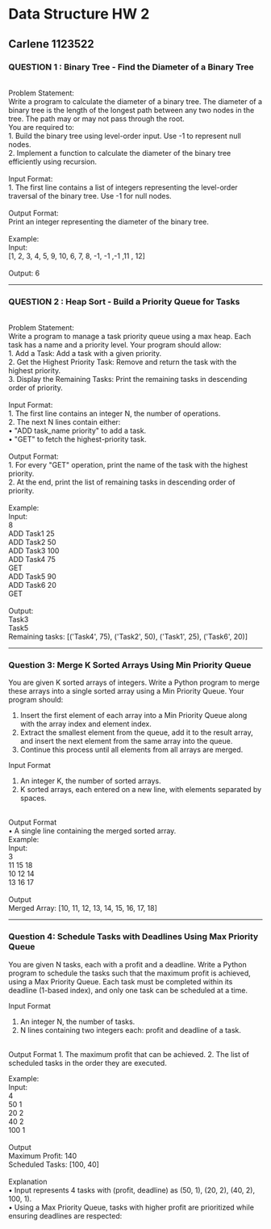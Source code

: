 # Data Structure HW 2 
## Carlene 1123522

### QUESTION 1 : Binary Tree - Find the Diameter of a Binary Tree 
<br>
Problem Statement: 
<br>
Write a program to calculate the diameter of a binary tree. The diameter of a 
binary tree is the length of the longest path between any two nodes in the tree. 
The path may or may not pass through the root. 
<br>
You are required to:
<br>
1.  Build the binary tree using level-order input. Use -1 to represent null 
nodes. 
<br>
2.  Implement a function to calculate the diameter of the binary tree 
efficiently using recursion. 
<br> <br>
Input Format: 
<br>
1.  The first line contains a list of integers representing the level-order 
traversal of the binary tree. Use -1 for null nodes. 
<br> <br>
Output Format: 
<br>
Print an integer representing the diameter of the binary tree.
<br> <br>
Example: 
<br>
Input: 
<br>
[1, 2, 3, 4, 5, 9, 10, 6, 7, 8, -1, -1 ,-1 ,11 , 12]  
<br> <br>
Output: 6 
<br>

---

### QUESTION 2 : Heap Sort - Build a Priority Queue for Tasks
<br>
Problem Statement: 
<br>
Write a program to manage a task priority queue using a max heap. Each task 
has a name and a priority level. Your program should allow:
<br>
1.  Add a Task: Add a task with a given priority. 
<br>
2.  Get the Highest Priority Task: Remove and return the task with the 
highest priority. 
<br>
3.  Display the Remaining Tasks: Print the remaining tasks in descending 
order of priority. 
<br> <br>
Input Format: 
<br>
1.  The first line contains an integer N, the number of operations. 
<br>
2.  The next N lines contain either: 
<br>
• "ADD task_name priority" to add a task. 
<br>
• "GET" to fetch the highest-priority task. 
<br> <br>
Output Format: 
<br>
1.  For every "GET" operation, print the name of the task with the highest 
priority. 
<br>
2.  At the end, print the list of remaining tasks in descending order of 
priority.
<br> <br>
Example: 
<br>
Input:
<br>
8
<br>
ADD Task1 25
<br>
ADD Task2 50
<br>
ADD Task3 100
<br>
ADD Task4 75
<br>
GET
<br>
ADD Task5 90
<br>
ADD Task6 20
<br>
GET
<br> <br>
Output: 
<br>
Task3
<br>
Task5
<br>
Remaining tasks: [('Task4', 75), ('Task2', 50), ('Task1', 25), ('Task6', 20)]

---

### Question 3: Merge K Sorted Arrays Using Min Priority Queue 
You are given K sorted arrays of integers. Write a Python program to merge 
these arrays into a single sorted array using a Min Priority Queue. 
Your program should: 
1.  Insert the first element of each array into a Min Priority Queue along with 
the array index and element index. 
2.  Extract the smallest element from the queue, add it to the result array, and 
insert the next element from the same array into the queue. 
3.  Continue this process until all elements from all arrays are merged. 
 
Input Format 
1.  An integer K, the number of sorted arrays. 
2.  K sorted arrays, each entered on a new line, with elements separated by 
spaces.
<br>
Output Format
<br>
• A single line containing the merged sorted array. 
 <br>
Example:
<br>
Input:
<br> 
3 
<br> 
11 15 18
<br> 
10 12 14
<br> 
13 16 17 
<br> <br>
Output 
<br> 
Merged Array: [10, 11, 12, 13, 14, 15, 16, 17, 18] 

---
### Question 4: Schedule Tasks with Deadlines Using Max Priority Queue 
You are given N tasks, each with a profit and a deadline. Write a Python 
program to schedule the tasks such that the maximum profit is achieved, using a 
Max Priority Queue. 
Each task must be completed within its deadline (1-based index), and only one 
task can be scheduled at a time. 
 
Input Format 
1.  An integer N, the number of tasks. 
2.  N lines containing two integers each: profit and deadline of a task.
<br>
Output Format 
1.  The maximum profit that can be achieved. 
2.  The list of scheduled tasks in the order they are executed. 
 
Example:
<br>
Input:
<br>
4 
<br>
50 1
<br>
20 2
<br>
40 2
<br>
100 1 
<br> <br>
Output 
<br>
Maximum Profit: 140
<br>
Scheduled Tasks: [100, 40] 
<br> <br>
Explanation
<br>
• Input represents 4 tasks with (profit, deadline) as (50, 1), (20, 2), (40, 2), 
100, 1). 
<br>
• Using a Max Priority Queue, tasks with higher profit are prioritized while 
ensuring deadlines are respected: 
